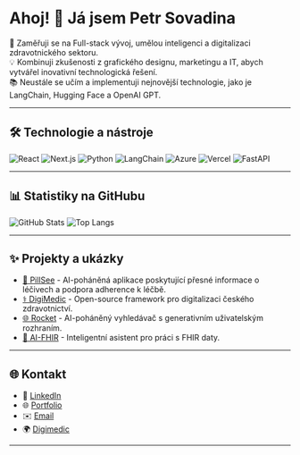 # Ahoj! 👋 Já jsem Petr Sovadina

🎯 Zaměřuji se na Full-stack vývoj, umělou inteligenci a digitalizaci zdravotnického sektoru.  
💡 Kombinuji zkušenosti z grafického designu, marketingu a IT, abych vytvářel inovativní technologická řešení.  
📚 Neustále se učím a implementuji nejnovější technologie, jako je LangChain, Hugging Face a OpenAI GPT.

---

## 🛠 Technologie a nástroje
![React](https://img.shields.io/badge/React-%2361DAFB.svg?style=for-the-badge&logo=react&logoColor=black)
![Next.js](https://img.shields.io/badge/Next.js-%23000000.svg?style=for-the-badge&logo=next.js&logoColor=white)
![Python](https://img.shields.io/badge/Python-%233776AB.svg?style=for-the-badge&logo=python&logoColor=white)
![LangChain](https://img.shields.io/badge/LangChain-%230096FF.svg?style=for-the-badge)
![Azure](https://img.shields.io/badge/Azure-%230078D4.svg?style=for-the-badge&logo=microsoftazure&logoColor=white)
![Vercel](https://img.shields.io/badge/Vercel-%23000000.svg?style=for-the-badge&logo=vercel&logoColor=white)
![FastAPI](https://img.shields.io/badge/FastAPI-%2300C7B7.svg?style=for-the-badge&logo=fastapi&logoColor=white)

---

## 📊 Statistiky na GitHubu
![GitHub Stats](https://github-readme-stats.vercel.app/api?username=petrsovadina&show_icons=true&theme=radical)
![Top Langs](https://github-readme-stats.vercel.app/api/top-langs/?username=petrsovadina&layout=compact&theme=radical)

---

## ✨ Projekty a ukázky
- [📱 PillSee](https://pillsee.framer.website/) - AI-poháněná aplikace poskytující přesné informace o léčivech a podpora adherence k léčbě.
- [⚕️ DigiMedic](https://github.com/DigiMedic/DigiMedic-Future-open-healthcare-czech-republic) - Open-source framework pro digitalizaci českého zdravotnictví.
- [🌐 Rocket](https://rocket-sovadina.vercel.app/) - AI-poháněný vyhledávač s generativním uživatelským rozhraním.
- [🤖 AI-FHIR](https://github.com/petrsovadina/AI-FHIR) - Inteligentní asistent pro práci s FHIR daty.

---

## 🌐 Kontakt
- 💼 [LinkedIn](https://www.linkedin.com/in/petrsovadina/)
- 🌐 [Portfolio](https://portfolio-sovadina.vercel.app/)
- ✉️ [Email](mailto:petr.sovadina9@gmail.com)
- 🌍 [Digimedic](https://www.digimedic.cz/)

---
